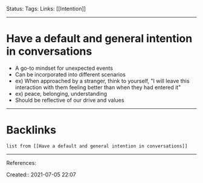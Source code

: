Status: 
Tags: 
Links: [[Intention]]
___
# Have a default and general intention in conversations
- A go-to mindset for unexpected events
- Can be incorporated into different scenarios
- ex) When approached by a stranger, think to yourself, "I will leave this interaction with them feeling better than when they had entered it"
- ex) peace, belonging, understanding
- Should be reflective of our drive and values
___
# Backlinks
```dataview
list from [[Have a default and general intention in conversations]]
```
___
References: 

Created:: 2021-07-05 22:07
